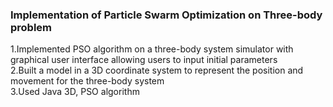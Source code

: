 ### Implementation of Particle Swarm Optimization on Three-body problem 
1.Implemented PSO algorithm on a three-body system simulator with graphical user interface allowing users to input initial parameters  
2.Built a model in a 3D coordinate system to represent the position and movement for the three-body system    
3.Used Java 3D, PSO algorithm    
